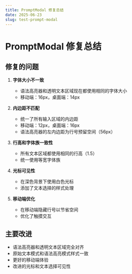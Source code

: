 ```yaml
---
title: PromptModal 修复总结
date: 2025-06-23
slug: test-prompt-modal
---
```


# PromptModal 修复总结

## 修复的问题

1. **字体大小不一致**
   - 语法高亮器和透明文本区域现在都使用相同的字体大小
   - 移动端：16px，桌面端：14px

2. **内边距不匹配**
   - 统一了所有输入区域的内边距
   - 移动端：12px，桌面端：16px
   - 语法高亮器的左内边距为行号预留空间（56px）

3. **行高和字体族一致性**
   - 所有文本区域都使用相同的行高（1.5）
   - 统一使用等宽字体族

4. **光标可见性**
   - 在深色背景下使用白色光标
   - 添加了文本选择的样式处理

5. **移动端优化**
   - 在移动端隐藏行号以节省空间
   - 优化了触摸交互

## 主要改进

- 语法高亮器和透明文本区域完全对齐
- 原始文本模式和语法高亮模式样式一致
- 更好的移动端体验
- 改进的光标和文本选择可见性